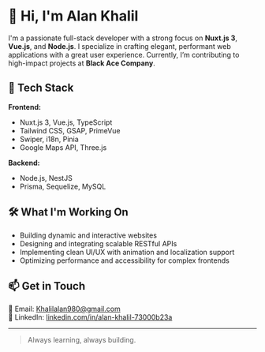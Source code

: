 # 👋 Hi, I'm Alan Khalil

I'm a passionate full-stack developer with a strong focus on **Nuxt.js 3**, **Vue.js**, and **Node.js**. I specialize in crafting elegant, performant web applications with a great user experience. Currently, I’m contributing to high-impact projects at **Black Ace Company**.

## 🚀 Tech Stack

**Frontend:**  
- Nuxt.js 3, Vue.js, TypeScript  
- Tailwind CSS, GSAP, PrimeVue  
- Swiper, i18n, Pinia  
- Google Maps API, Three.js  

**Backend:**  
- Node.js, NestJS  
- Prisma, Sequelize, MySQL  

## 🛠 What I'm Working On
- Building dynamic and interactive websites
- Designing and integrating scalable RESTful APIs
- Implementing clean UI/UX with animation and localization support
- Optimizing performance and accessibility for complex frontends

## 📫 Get in Touch

📧 Email: [Khalilalan980@gmail.com](mailto:Khalilalan980@gmail.com)  
🔗 LinkedIn: [linkedin.com/in/alan-khalil-73000b23a](https://www.linkedin.com/in/alan-khalil-73000b23a)

---

> Always learning, always building.
